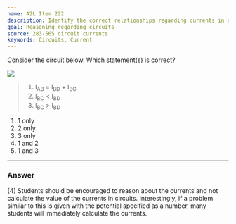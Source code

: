 ```yaml
---
name: A2L Item 222
description: Identify the correct relationships regarding currents in a circuit.
goal: Reasoning regarding circuits
source: 283-565 circuit currents
keywords: Circuits, Current
---
```


Consider the circuit below.  Which statement(s) is correct?<div
class="img-center"><img src="/files/Item222_fig1.gif" /></div>
<blockquote> <ol type="1"> <li>I<sub>AB</sub> = I<sub>BD</sub> +
I<sub>BC</sub></li> <li>I<sub>BC</sub> &lt; I<sub>BD</sub></li>
<li>I<sub>BC</sub> &gt; I<sub>BD</sub></li> </ol> </blockquote>

1. 1 only
2. 2 only
3. 3 only
4. 1 and 2
5. 1 and 3



<hr/>

### Answer

(4) Students should be encouraged to reason about the currents and not
calculate the value of the currents in circuits. Interestingly, if a
problem similar to this is given with the potential specified as a
number, many students will immediately calculate the currents.
